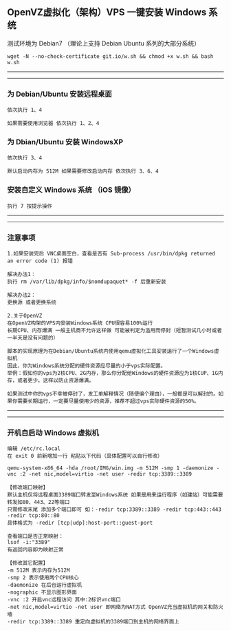 ## OpenVZ虚拟化（架构）VPS 一键安装 Windows 系统

测试环境为 Debian7 （理论上支持 Debian Ubuntu 系列的大部分系统）

```
wget -N --no-check-certificate git.io/w.sh && chmod +x w.sh && bash w.sh
```

---
---

### 为 Debian/Ubuntu 安装远程桌面
```
依次执行 1、4

如果需要使用浏览器 依次执行 1、2、4
```

### 为 Dbian/Ubuntu 安装 WindowsXP
```
依次执行 3、4

默认启动内存为 512M 如果需要修改启动内存 依次执行 3、6、4
```

### 安装自定义 Windows 系统 （iOS 镜像）
```
执行 7 按提示操作
```

---
---

### 注意事项
```
1.如果安装完后 VNC桌面空白，查看是否有 Sub-process /usr/bin/dpkg returned an error code (1) 报错

解决办法1：
执行 rm /var/lib/dpkg/info/$nomdupaquet* -f 后重新安装

解决办法2：
更换源 或者更换系统

2.关于OpenVZ
在OpenVZ构架的VPS内安装Windows系统 CPU很容易100%运行
长期CPU、内存爆满 一般主机商不允许这样做 可能被判定为滥用而停封（短暂测试几小时或者一半天是没有问题的）

脚本的实现原理为在Debian/Ubuntu系统内使用qemu虚拟化工具安装运行了一个Windows虚拟机
因此，你为Windows系统分配的硬件资源应尽量的小于vps实际配置。
举例：假如你的vps为2核CPU、2G内存，那么你分配给Windows的硬件资源应为1核CUP、1G内存，或者更少。这样以防止资源爆满。

如果测试中你的vps不幸被停封了，发工单解释情况（随便编个理由），一般都是可以解封的。如果你需要长期运行，一定要尽量使用少的资源，推荐不超过vps实际硬件资源的50%。
```

---
---

### 开机自启动 Windows 虚拟机
```
编辑 /etc/rc.local
在 exit 0 前新增加一行 粘贴以下代码（具体配置可以自行修改）

qemu-system-x86_64 -hda /root/IMG/win.img -m 512M -smp 1 -daemonize -vnc :2 -net nic,model=virtio -net user -redir tcp:3389::3389

【修改端口映射】
默认主机仅将远程桌面3389端口转发至Windows系统 如果是用来运行程序（如建站）可能需要转发如80、443、22等端口
只需修改末尾 添加多个端口即可 如：-redir tcp:3389::3389 -redir tcp:443::443 -redir tcp:80::80
具体格式为 -redir [tcp|udp]:host-port::guest-port

查看端口是否正常映射：
lsof -i:"3389"
有返回内容即为映射正常

【修改其它配置】
-m 512M 表示内存为512M
-smp 2 表示使用两个CPU核心
-daemonize 在后台运行虚拟机
-nographic 不显示图形界面
-vnc :2 开启vnc远程访问 其中:2标识vnc端口
-net nic,model=virtio -net user 即网络为NAT方式 OpenVZ充当虚拟机的网关和防火墙
-redir tcp:3389::3389 重定向虚拟机的3389端口到主机的网络界面上
```
